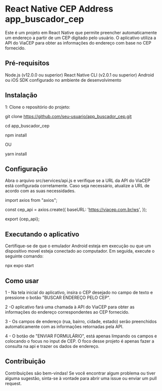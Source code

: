 # React Native CEP Address app_buscador_cep

Este é um projeto em React Native que permite preencher automaticamente um endereço a partir de um CEP digitado pelo usuário. O aplicativo utiliza a API do ViaCEP para obter as informações do endereço com base no CEP fornecido.

## Pré-requisitos

Node.js (v12.0.0 ou superior)
React Native CLI (v2.0.1 ou superior)
Android ou iOS SDK configurado no ambiente de desenvolvimento

## Instalação

1: Clone o repositório do projeto:

git clone https://github.com/seu-usuario/app_buscador_cep.git

cd app_buscador_cep

npm install

OU

yarn install


## Configuração

Abra o arquivo src/services/api.js e verifique se a URL da API do ViaCEP está configurada corretamente. Caso seja necessário, atualize a URL de acordo com as suas necessidades.

import axios from "axios";

const cep_api = axios.create({
    baseURL: 'https://viacep.com.br/ws',
});

export {cep_api};

## Executando o aplicativo

Certifique-se de que o emulador Android esteja em execução ou que um dispositivo movel esteja conectado ao computador. Em seguida, execute o seguinte comando:

npx expo start

## Como usar

1 - Na tela inicial do aplicativo, insira o CEP desejado no campo de texto e pressione o botão "BUSCAR ENDEREÇO PELO CEP".

2 -O aplicativo fará uma chamada à API do ViaCEP para obter as informações do endereço correspondentes ao CEP     fornecido.

3 - Os campos de endereço (rua, bairro, cidade, estado) serão preenchidos automaticamente com as informações   retornadas pela API.

4 - O botão de "ENVIAR FORMULÁRIO", está apenas limpando os campos e colocando o focus no input de CEP. O foco desse projeto é apenas fazer a consulta na api e trazer os dados de endereço.

## Contribuição

Contribuições são bem-vindas! Se você encontrar algum problema ou tiver alguma sugestão, sinta-se à vontade para abrir uma issue ou enviar um pull request.